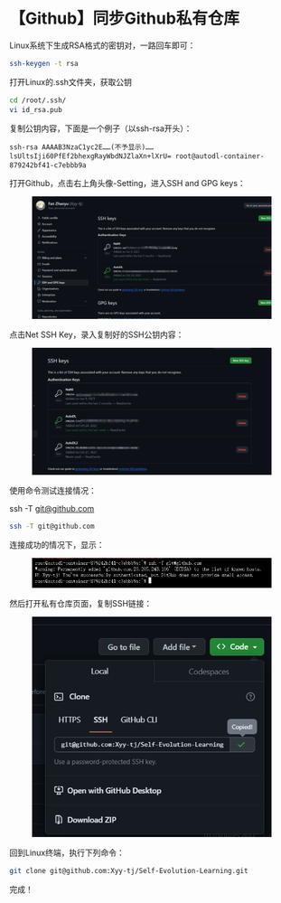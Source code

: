 # 【Github】同步Github私有仓库

Linux系统下生成RSA格式的密钥对，一路回车即可：

```sh
ssh-keygen -t rsa
```

打开Linux的.ssh文件夹，获取公钥

```sh
cd /root/.ssh/
vi id_rsa.pub
```

复制公钥内容，下面是一个例子（以ssh-rsa开头）：

```
ssh-rsa AAAAB3NzaC1yc2E……(不予显示)……lsUltsIji60PfEf2bhexgRayWbdNJZlaXn+lXrU= root@autodl-container-879242bf41-c7ebbb9a
```

打开Github，点击右上角头像-Setting，进入SSH and GPG keys：

<figure><img src="../.gitbook/assets/image (9).png" alt=""><figcaption></figcaption></figure>

点击Net SSH Key，录入复制好的SSH公钥内容：

<figure><img src="../.gitbook/assets/image (1) (1).png" alt=""><figcaption></figcaption></figure>

使用命令测试连接情况：

ssh -T git@github.com

```sh
ssh -T git@github.com
```

连接成功的情况下，显示：

<figure><img src="../.gitbook/assets/image (2) (1).png" alt=""><figcaption></figcaption></figure>

然后打开私有仓库页面，复制SSH链接：

<figure><img src="../.gitbook/assets/image (3) (1).png" alt=""><figcaption></figcaption></figure>

回到Linux终端，执行下列命令：

```sh
git clone git@github.com:Xyy-tj/Self-Evolution-Learning.git
```

完成！
